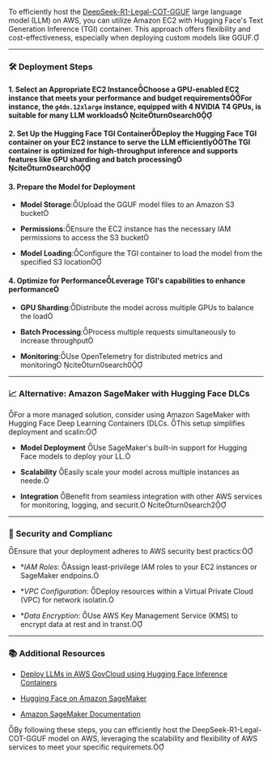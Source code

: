 To efficiently host the [DeepSeek-R1-Legal-COT-GGUF](https://huggingface.co/mradermacher/DeepSeek-R1-Legal-COT-GGUF) large language model (LLM) on AWS, you can utilize Amazon EC2 with Hugging Face's Text Generation Inference (TGI) container. This approach offers flexibility and cost-effectiveness, especially when deploying custom models like GGUF.

---

### 🛠️ Deployment Steps

#### 1. **Select an Appropriate EC2 Instance**Choose a GPU-enabled EC2 instance that meets your performance and budget requirementsFor instance, the `g4dn.12xlarge` instance, equipped with 4 NVIDIA T4 GPUs, is suitable for many LLM workloads citeturn0search0

#### 2. **Set Up the Hugging Face TGI Container**Deploy the Hugging Face TGI container on your EC2 instance to serve the LLM efficientlyThe TGI container is optimized for high-throughput inference and supports features like GPU sharding and batch processing citeturn0search0

#### 3. **Prepare the Model for Deployment**

- **Model Storage**:Upload the GGUF model files to an Amazon S3 bucket
    
- **Permissions**:Ensure the EC2 instance has the necessary IAM permissions to access the S3 bucket
    
- **Model Loading**:Configure the TGI container to load the model from the specified S3 location
    

#### 4. **Optimize for Performance**Leverage TGI's capabilities to enhance performance

- **GPU Sharding**:Distribute the model across multiple GPUs to balance the load
    
- **Batch Processing**:Process multiple requests simultaneously to increase throughput
    
- **Monitoring**:Use OpenTelemetry for distributed metrics and monitoring citeturn0search0
    

---

### 📈 Alternative: Amazon SageMaker with Hugging Face DLCs

For a more managed solution, consider using Amazon SageMaker with Hugging Face Deep Learning Containers (DLCs. This setup simplifies deployment and scalin:

- **Model Deployment** Use SageMaker's built-in support for Hugging Face models to deploy your LL.
    
- **Scalability** Easily scale your model across multiple instances as neede.
    
- **Integration** Benefit from seamless integration with other AWS services for monitoring, logging, and securit. citeturn0search2
    

---

### 🔐 Security and Complianc

Ensure that your deployment adheres to AWS security best practics:

- *_IAM Roles_: Assign least-privilege IAM roles to your EC2 instances or SageMaker endpoins.
    
- *_VPC Configuration_: Deploy resources within a Virtual Private Cloud (VPC) for network isolatin.
    
- *_Data Encryption_: Use AWS Key Management Service (KMS) to encrypt data at rest and in transt.
    

---

### 📚 Additional Resources

- [Deploy LLMs in AWS GovCloud using Hugging Face Inference Containers](https://aws.amazon.com/blogs/publicsector/deploy-llms-in-aws-govcloud-us-regions-using-hugging-face-inference-containers/)
    
- [Hugging Face on Amazon SageMaker](https://aws.amazon.com/ai/hugging-face/)
    
- [Amazon SageMaker Documentation](https://docs.aws.amazon.com/sagemaker/latest/dg)
    

By following these steps, you can efficiently host the DeepSeek-R1-Legal-COT-GGUF model on AWS, leveraging the scalability and flexibility of AWS services to meet your specific requiremets.